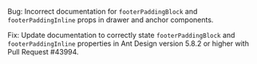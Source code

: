 Bug: Incorrect documentation for `footerPaddingBlock` and `footerPaddingInline` props in drawer and anchor components.

Fix: Update documentation to correctly state `footerPaddingBlock` and `footerPaddingInline` properties in Ant Design version 5.8.2 or higher with Pull Request #43994.
